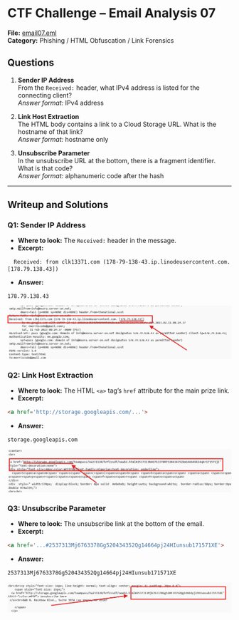 # CTF Challenge – Email Analysis 07

**File:** [email07.eml](./email07.eml)\
**Category:** Phishing / HTML Obfuscation / Link Forensics

## Questions



1. **Sender IP Address**\
   From the `Received:` header, what IPv4 address is listed for the connecting client?\
   *Answer format:* IPv4 address


2. **Link Host Extraction**\
   The HTML body contains a link to a Cloud Storage URL. What is the hostname of that link?\
   *Answer format:* hostname only

3. **Unsubscribe Parameter**\
   In the unsubscribe URL at the bottom, there is a fragment identifier. What is that code?\
   *Answer format:* alphanumeric code after the hash




---

## Writeup and Solutions

### Q1: Sender IP Address

- **Where to look:** The `Received:` header in the message.
- **Excerpt:**
```
  Received: from clk13371.com (178-79-138-43.ip.linodeusercontent.com. [178.79.138.43])
```
- **Answer:**
```
178.79.138.43
```

![](./attachments/email07/q1.png)

### Q2: Link Host Extraction

- **Where to look:** The HTML `<a>` tag’s `href` attribute for the main prize link.  
- **Excerpt:**
```html
<a href='http://storage.googleapis.com/...'>
```

- **Answer:**
```
storage.googleapis.com
```

![](./attachments/email07/q2.png)


### Q3: Unsubscribe Parameter

- **Where to look:** The unsubscribe link at the bottom of the email.  
- **Excerpt:**
```html
<a href='...#2537313Mj6763378Gg520434352Qg14664pj24HIunsub171571XE'>
```

- **Answer:**
```
2537313Mj6763378Gg520434352Qg14664pj24HIunsub171571XE
```

![](./attachments/email07/q3.png)




